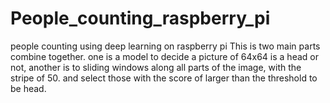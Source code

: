 # People_counting_raspberry_pi
people counting using deep learning on raspberry pi  This is two main parts combine together. one is a model to decide a picture of 64x64 is a head or not, another is to sliding windows along all parts of the image, with the stripe of 50. and select those with the score of larger than the threshold to be head.
